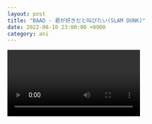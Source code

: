 ```yaml
---
layout: post
title: "BAAD - 君が好きだと叫びたい(SLAM DUNK)"
date: 2022-06-10 23:00:00 +0900
category: ani
---
```


<div class="video-container">
    <video id="player" class="video-js vjs-default-skin vjs-big-play-centered" data-json="/public/json/ani/BAAD - 君が好きだと叫びたい(SLAM DUNK).json"></video>
</div>

```
```